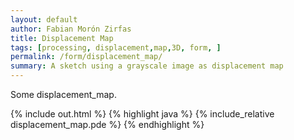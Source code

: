 ```yaml
---   
layout: default
author: Fabian Morón Zirfas
title: Displacement Map
tags: [processing, displacement,map,3D, form, ]
permalink: /form/displacement_map/
summary: A sketch using a grayscale image as displacement map
---  
```


Some displacement_map.  

<!-- more -->

{% include out.html %}
{% highlight java %}
{% include_relative displacement_map.pde %}
{% endhighlight %}


